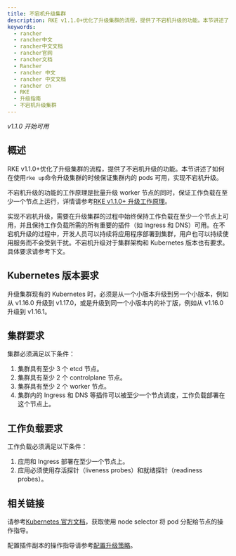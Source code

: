 ```yaml
---
title: 不宕机升级集群
description: RKE v1.1.0+优化了升级集群的流程，提供了不宕机升级的功能。本节讲述了如何在使用`rke up`命令升级集群的时候保证集群内的 pods 可用，实现不宕机升级。
keywords:
  - rancher
  - rancher中文
  - rancher中文文档
  - rancher官网
  - rancher文档
  - Rancher
  - rancher 中文
  - rancher 中文文档
  - rancher cn
  - RKE
  - 升级指南
  - 不宕机升级集群
---
```


_v1.1.0 开始可用_

## 概述

RKE v1.1.0+优化了升级集群的流程，提供了不宕机升级的功能。本节讲述了如何在使用`rke up`命令升级集群的时候保证集群内的 pods 可用，实现不宕机升级。

不宕机升级的功能的工作原理是批量升级 worker 节点的同时，保证工作负载在至少一个节点上运行，详情请参考[RKE v1.1.0+ 升级工作原理](/docs/rke/upgrades/how-upgrades-work/)。

实现不宕机升级，需要在升级集群的过程中始终保持工作负载在至少一个节点上可用，并且保持工作负载所需的所有重要的插件（如 Ingress 和 DNS）可用。在不宕机升级的过程中，开发人员可以持续将应用程序部署到集群，用户也可以持续使用服务而不会受到干扰。不宕机升级对于集群架构和 Kubernetes 版本也有要求。具体要求请参考下文。

## Kubernetes 版本要求

升级集群现有的 Kubernetes 时，必须是从一个小版本升级到另一个小版本，例如从 v1.16.0 升级到 v1.17.0，或是升级到同一个小版本内的补丁版，例如从 v1.16.0 升级到 v1.16.1。

## 集群要求

集群必须满足以下条件：

1. 集群具有至少 3 个 etcd 节点。
1. 集群具有至少 2 个 controlplane 节点。
1. 集群具有至少 2 个 worker 节点。
1. 集群内的 Ingress 和 DNS 等插件可以被至少一个节点调度，工作负载部署在这个节点上。

## 工作负载要求

工作负载必须满足以下条件：

1. 应用和 Ingress 部署在至少一个节点上。
1. 应用必须使用存活探针（liveness probes）和就绪探针（readiness probes）。

## 相关链接

请参考[Kubernetes 官方文档](https://kubernetes.io/docs/concepts/configuration/assign-pod-node/)，获取使用 node selector 将 pod 分配给节点的操作指导。

配置插件副本的操作指导请参考[配置升级策略](/docs/rke/upgrades/configuring-strategy/)。
